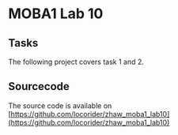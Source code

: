# MOBA1 Lab 10

## Tasks
The following project covers task 1 and 2.

## Sourcecode
The source code is available on [https://github.com/locorider/zhaw_moba1_lab10](https://github.com/locorider/zhaw_moba1_lab10)
